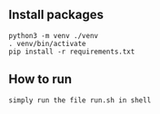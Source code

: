 
## Install packages

```
python3 -m venv ./venv
. venv/bin/activate
pip install -r requirements.txt
```

## How to run

```
simply run the file run.sh in shell
```
